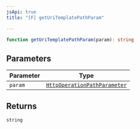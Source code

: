 ```yaml
---
jsApi: true
title: "[F] getUriTemplatePathParam"

---
```

```ts
function getUriTemplatePathParam(param): string
```

## Parameters

| Parameter | Type |
| ------ | ------ |
| `param` | [`HttpOperationPathParameter`](../type-aliases/HttpOperationPathParameter.md) |

## Returns

`string`

